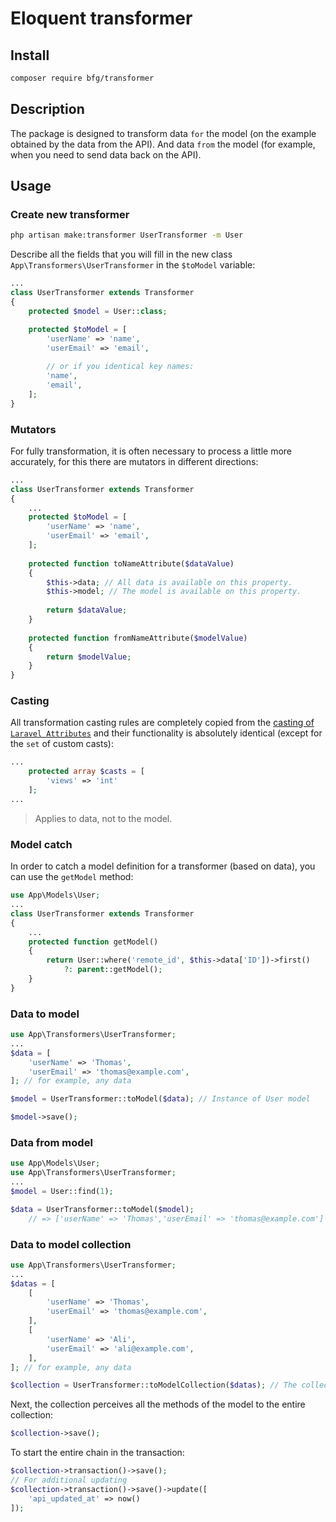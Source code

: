 # Eloquent transformer

## Install
```bash
composer require bfg/transformer
```

## Description
The package is designed to transform data `for` the model (on the example obtained by the data from the API). And data `from` the model (for example, when you need to send data back on the API).

## Usage

### Create new transformer
```bash
php artisan make:transformer UserTransformer -m User
```
Describe all the fields that you will fill in the new class `App\Transformers\UserTransformer` in the `$toModel` variable:
```php
...
class UserTransformer extends Transformer
{
    protected $model = User::class;

    protected $toModel = [
        'userName' => 'name',
        'userEmail' => 'email',
        
        // or if you identical key names:
        'name',
        'email',
    ];
}
```

### Mutators
For fully transformation, it is often necessary to process a little more accurately, for this there are mutators in different directions:
```php
...
class UserTransformer extends Transformer
{
    ...
    protected $toModel = [
        'userName' => 'name',
        'userEmail' => 'email',
    ];
    
    protected function toNameAttribute($dataValue)
    {
        $this->data; // All data is available on this property.
        $this->model; // The model is available on this property.
        
        return $dataValue;
    }
    
    protected function fromNameAttribute($modelValue)
    {    
        return $modelValue;
    }
}
```

### Casting
All transformation casting rules are completely copied from the
[casting of `Laravel Attributes`](https://laravel.com/docs/8.x/eloquent-mutators#attribute-casting)
and their functionality is absolutely identical (except for the `set` of custom casts):
```php
...
    protected array $casts = [
        'views' => 'int'
    ];
...
```
> Applies to data, not to the model.

### Model catch
In order to catch a model definition for a transformer (based on data), you can use the `getModel` method:
```php
use App\Models\User;
...
class UserTransformer extends Transformer
{
    ...
    protected function getModel()
    {    
        return User::where('remote_id', $this->data['ID'])->first()
            ?: parent::getModel();
    }
}
```

### Data to model
```php
use App\Transformers\UserTransformer;
...
$data = [
    'userName' => 'Thomas',
    'userEmail' => 'thomas@example.com',
]; // for example, any data

$model = UserTransformer::toModel($data); // Instance of User model

$model->save();
```

### Data from model
```php
use App\Models\User;
use App\Transformers\UserTransformer;
...
$model = User::find(1);

$data = UserTransformer::toModel($model); 
    // => ['userName' => 'Thomas','userEmail' => 'thomas@example.com']
```

### Data to model collection
```php
use App\Transformers\UserTransformer;
...
$datas = [
    [
        'userName' => 'Thomas',
        'userEmail' => 'thomas@example.com',
    ],
    [
        'userName' => 'Ali',
        'userEmail' => 'ali@example.com',
    ],
]; // for example, any data

$collection = UserTransformer::toModelCollection($datas); // The collection instance of models Instances
```
Next, the collection perceives all the methods of the model to the entire collection:
```php
$collection->save();
```
To start the entire chain in the transaction:
```php
$collection->transaction()->save();
// For additional updating
$collection->transaction()->save()->update([
    'api_updated_at' => now()
]);
```
